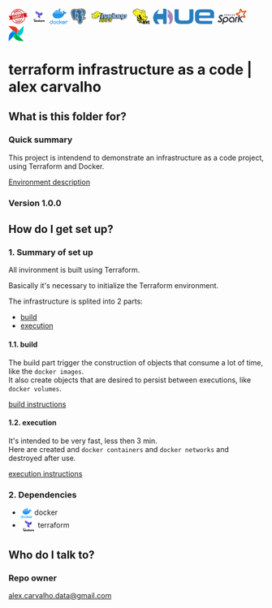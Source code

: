 # <img src="img/sample.png" height="30" style="vertical-align: middle;"> <img src="img/terraform.png" alt="Terraform" height="30" style="vertical-align: middle;"> <img src="img/docker.png" alt="docker" height="30" style="vertical-align: middle;"> <img src="img/postgresql.png" alt="PostgreSQL" height="30" style="vertical-align: middle;"> <img src="img/hdfs.png" alt="hdfs" height="30" style="vertical-align: middle;"> <img src="img/hive.png" alt="Apache Hive" height="30" style="vertical-align: middle;"> <img src="img/hue.png" alt="hue" height="30" style="vertical-align: middle;"> <img src="img/spark.svg" alt="Apache Spark" height="30" style="vertical-align: middle;"> <img src="img/airflow.png" alt="Apache Airflow" height="30" style="vertical-align: middle;">  
# terraform infrastructure as a code | alex carvalho #

## What is this folder for? ##

### Quick summary

This project is intendend to demonstrate an infrastructure as a code project, using
Terraform and Docker.

[Environment description](ENVIRONMENT.md)

### Version 1.0.0

## How do I get set up? ##

### 1. Summary of set up

All invironment is built using Terraform.  

Basically it's necessary to initialize the Terraform environment.  

The infrastructure is splited into 2 parts:

- [build](BUILD.md)
- [execution](EXEC.md)

#### 1.1. build

The build part trigger the construction of objects that consume a lot of time, like the `docker images`.  
It also create objects that are desired to persist between executions, like `docker volumes`.  

[build instructions](BUILD.md)

#### 1.2. execution

It's intended to be very fast, less then 3 min.   
Here are created and `docker containers` and `docker networks` and destroyed after use.  

[execution instructions](EXEC.md)

### 2. Dependencies

- <img src="img/docker.png" alt="docker" height="20" style="vertical-align: middle;"> docker
- <img src="img/terraform.png" alt="Terraform" height="30" style="vertical-align: middle;"> terraform

## Who do I talk to? ##

### Repo owner 

alex.carvalho.data@gmail.com
